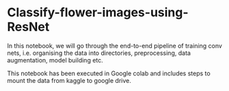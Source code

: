 # Classify-flower-images-using-ResNet

In this notebook, we will go through the end-to-end pipeline of training conv nets, i.e. organising the data into directories, preprocessing, data augmentation, model building etc.

This notebook has been executed in Google colab and includes steps to mount the data from kaggle to google drive.
